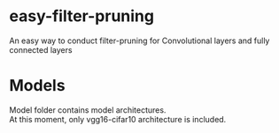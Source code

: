 # easy-filter-pruning
An easy way to conduct filter-pruning for Convolutional layers and fully connected layers




# Models
Model folder contains model architectures.  
At this moment, only vgg16-cifar10 architecture is included.
